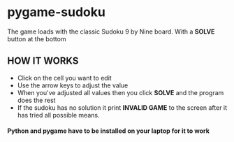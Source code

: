 # pygame-sudoku

The game loads with the classic Sudoku 9 by Nine board. With a **SOLVE** button at the bottom

## HOW IT WORKS
- Click on the cell you want to edit
- Use the arrow keys to adjust the value
- When you've adjusted all values then you click **SOLVE** and the program does the rest
- If the sudoku has no solution it print **INVALID GAME** to the screen after it has tried all possible means.


#### Python and pygame have to be installed on your laptop for it to work
